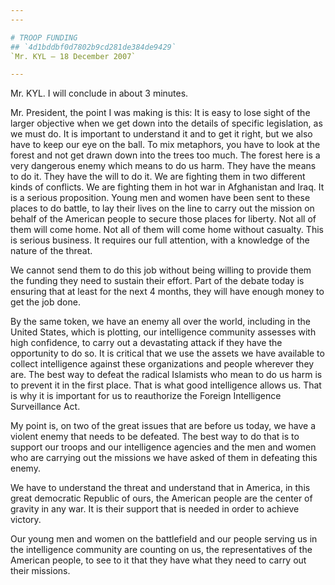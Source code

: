 ```yaml
---
---

# TROOP FUNDING
## `4d1bddbf0d7802b9cd281de384de9429`
`Mr. KYL — 18 December 2007`

---
```



Mr. KYL. I will conclude in about 3 minutes.

Mr. President, the point I was making is this: It is easy to lose 
sight of the larger objective when we get down into the details of 
specific legislation, as we must do. It is important to understand it 
and to get it right, but we also have to keep our eye on the ball. To 
mix metaphors, you have to look at the forest and not get drawn down 
into the trees too much. The forest here is a very dangerous enemy 
which means to do us harm. They have the means to do it. They have the 
will to do it. We are fighting them in two different kinds of 
conflicts. We are fighting them in hot war in Afghanistan and Iraq. It 
is a serious proposition. Young men and women have been sent to these 
places to do battle, to lay their lives on the line to carry out the 
mission on behalf of the American people to secure those places for 
liberty. Not all of them will come home. Not all of them will come home 
without casualty. This is serious business. It requires our full 
attention, with a knowledge of the nature of the threat.

We cannot send them to do this job without being willing to provide 
them the funding they need to sustain their effort. Part of the debate 
today is ensuring that at least for the next 4 months, they will have 
enough money to get the job done.

By the same token, we have an enemy all over the world, including in 
the United States, which is plotting, our intelligence community 
assesses with high confidence, to carry out a devastating attack if 
they have the opportunity to do so. It is critical that we use the 
assets we have available to collect intelligence against these 
organizations and people wherever they are. The best way to defeat the 
radical Islamists who mean to do us harm is to prevent it in the first 
place. That is what good intelligence allows us. That is why it is 
important for us to reauthorize the Foreign Intelligence Surveillance 
Act.

My point is, on two of the great issues that are before us today, we 
have a violent enemy that needs to be defeated. The best way to do that 
is to support our troops and our intelligence agencies and the men and 
women who are carrying out the missions we have asked of them in 
defeating this enemy.

We have to understand the threat and understand that in America, in 
this great democratic Republic of ours, the American people are the 
center of gravity in any war. It is their support that is needed in 
order to achieve victory.

Our young men and women on the battlefield and our people serving us 
in the intelligence community are counting on us, the representatives 
of the American people, to see to it that they have what they need to 
carry out their missions.